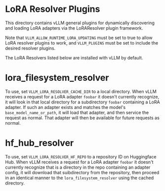 # LoRA Resolver Plugins

This directory contains vLLM general plugins for dynamically discovering and loading LoRA adapters
via the LoRAResolver plugin framework.

Note that `VLLM_ALLOW_RUNTIME_LORA_UPDATING` must be set to true to allow LoRA resolver plugins
to work, and `VLLM_PLUGINS` must be set to include the desired resolver plugins.

The LoRA Resolvers listed below are installed with vLLM by default.

# lora_filesystem_resolver
To use, set `VLLM_LORA_RESOLVER_CACHE_DIR` to a local directory. When vLLM receives a request
for a LoRA adapter `foobar` it doesn't currently recognize, it will look in that local directory
for a subdirectory `foobar` containing a LoRA adapter. If such an adapter exists and matches the
model's `base_model_name_or_path`, it will load that adapter, and then service the request
as normal. That adapter will then be available for future requests as normal.

# hf_hub_resolver
To use, set `VLLM_LORA_RESOLVER_HF_REPO` to a repository ID on Huggingface Hub. When vLLM receives
a request for a LoRA adapter `foobar` it doesn't currently recognize that is a directory in the repo
containing an adapter config, it will download that suibdirectory from the repository, then proceed
in an identical manner to the `lora_filesystem_resolver` using the cached directory.
